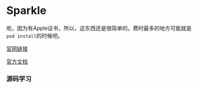 # Sparkle

呃，因为有Apple证书，所以，这东西还是很简单的。费时最多的地方可能就是`pod install`的时候吧。

[官网链接](https://sparkle-project.org)

[官方文档](https://sparkle-project.org/documentation/)



### 源码学习







